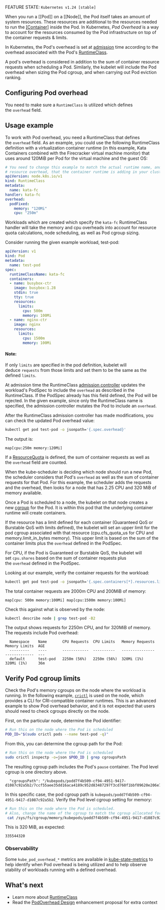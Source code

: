 FEATURE STATE: `Kubernetes v1.24 [stable]`

When you run a [[Pod]] on a [[Node]], the Pod itself takes an amount of system resources. These resources are additional to the resources needed to run the [[Container]](s) inside the Pod. In Kubernetes, _Pod Overhead_ is a way to account for the resources consumed by the Pod infrastructure on top of the container requests & limits.

In Kubernetes, the Pod's overhead is set at [admission](https://kubernetes.io/docs/reference/access-authn-authz/extensible-admission-controllers/#what-are-admission-webhooks) time according to the overhead associated with the Pod's [RuntimeClass](https://kubernetes.io/docs/concepts/containers/runtime-class/).

A pod's overhead is considered in addition to the sum of container resource requests when scheduling a Pod. Similarly, the kubelet will include the Pod overhead when sizing the Pod cgroup, and when carrying out Pod eviction ranking.

## Configuring Pod overhead[](https://kubernetes.io/docs/concepts/scheduling-eviction/pod-overhead/#set-up)

You need to make sure a `RuntimeClass` is utilized which defines the `overhead` field.

## Usage example[](https://kubernetes.io/docs/concepts/scheduling-eviction/pod-overhead/#usage-example)

To work with Pod overhead, you need a RuntimeClass that defines the `overhead` field. As an example, you could use the following RuntimeClass definition with a virtualization container runtime (in this example, Kata Containers combined with the Firecracker virtual machine monitor) that uses around 120MiB per Pod for the virtual machine and the guest OS:

```yaml
# You need to change this example to match the actual runtime name, and per-Pod
# resource overhead, that the container runtime is adding in your cluster.
apiVersion: node.k8s.io/v1
kind: RuntimeClass
metadata:
  name: kata-fc
handler: kata-fc
overhead:
  podFixed:
    memory: "120Mi"
    cpu: "250m"
```

Workloads which are created which specify the `kata-fc` RuntimeClass handler will take the memory and cpu overheads into account for resource quota calculations, node scheduling, as well as Pod cgroup sizing.

Consider running the given example workload, test-pod:

```yaml
apiVersion: v1
kind: Pod
metadata:
  name: test-pod
spec:
  runtimeClassName: kata-fc
  containers:
  - name: busybox-ctr
    image: busybox:1.28
    stdin: true
    tty: true
    resources:
      limits:
        cpu: 500m
        memory: 100Mi
  - name: nginx-ctr
    image: nginx
    resources:
      limits:
        cpu: 1500m
        memory: 100Mi
```

#### Note:

If only `limits` are specified in the pod definition, kubelet will deduce `requests` from those limits and set them to be the same as the defined `limits`.

At admission time the RuntimeClass [admission controller](https://kubernetes.io/docs/reference/access-authn-authz/admission-controllers/) updates the workload's PodSpec to include the `overhead` as described in the RuntimeClass. If the PodSpec already has this field defined, the Pod will be rejected. In the given example, since only the RuntimeClass name is specified, the admission controller mutates the Pod to include an `overhead`.

After the RuntimeClass admission controller has made modifications, you can check the updated Pod overhead value:

```bash
kubectl get pod test-pod -o jsonpath='{.spec.overhead}'
```

The output is:

```
map[cpu:250m memory:120Mi]
```

If a [ResourceQuota](https://kubernetes.io/docs/concepts/policy/resource-quotas/) is defined, the sum of container requests as well as the `overhead` field are counted.

When the kube-scheduler is deciding which node should run a new Pod, the scheduler considers that Pod's `overhead` as well as the sum of container requests for that Pod. For this example, the scheduler adds the requests and the overhead, then looks for a node that has 2.25 CPU and 320 MiB of memory available.

Once a Pod is scheduled to a node, the kubelet on that node creates a new [cgroup](https://kubernetes.io/docs/reference/glossary/?all=true#term-cgroup) for the Pod. It is within this pod that the underlying container runtime will create containers.

If the resource has a limit defined for each container (Guaranteed QoS or Burstable QoS with limits defined), the kubelet will set an upper limit for the pod cgroup associated with that resource (cpu.cfs_quota_us for CPU and memory.limit_in_bytes memory). This upper limit is based on the sum of the container limits plus the `overhead` defined in the PodSpec.

For CPU, if the Pod is Guaranteed or Burstable QoS, the kubelet will set `cpu.shares` based on the sum of container requests plus the `overhead` defined in the PodSpec.

Looking at our example, verify the container requests for the workload:

```bash
kubectl get pod test-pod -o jsonpath='{.spec.containers[*].resources.limits}'
```

The total container requests are 2000m CPU and 200MiB of memory:

```
map[cpu: 500m memory:100Mi] map[cpu:1500m memory:100Mi]
```

Check this against what is observed by the node:

```bash
kubectl describe node | grep test-pod -B2
```

The output shows requests for 2250m CPU, and for 320MiB of memory. The requests include Pod overhead:

```
  Namespace    Name       CPU Requests  CPU Limits   Memory Requests  Memory Limits  AGE
  ---------    ----       ------------  ----------   ---------------  -------------  ---
  default      test-pod   2250m (56%)   2250m (56%)  320Mi (1%)       320Mi (1%)     36m
```

## Verify Pod cgroup limits[](https://kubernetes.io/docs/concepts/scheduling-eviction/pod-overhead/#verify-pod-cgroup-limits)

Check the Pod's memory cgroups on the node where the workload is running. In the following example, [`crictl`](https://github.com/kubernetes-sigs/cri-tools/blob/master/docs/crictl.md) is used on the node, which provides a CLI for CRI-compatible container runtimes. This is an advanced example to show Pod overhead behavior, and it is not expected that users should need to check cgroups directly on the node.

First, on the particular node, determine the Pod identifier:

```bash
# Run this on the node where the Pod is scheduled
POD_ID="$(sudo crictl pods --name test-pod -q)"
```

From this, you can determine the cgroup path for the Pod:

```bash
# Run this on the node where the Pod is scheduled
sudo crictl inspectp -o=json $POD_ID | grep cgroupsPath
```

The resulting cgroup path includes the Pod's `pause` container. The Pod level cgroup is one directory above.

```
  "cgroupsPath": "/kubepods/podd7f4b509-cf94-4951-9417-d1087c92a5b2/7ccf55aee35dd16aca4189c952d83487297f3cd760f1bbf09620e206e7d0c27a"
```

In this specific case, the pod cgroup path is `kubepods/podd7f4b509-cf94-4951-9417-d1087c92a5b2`. Verify the Pod level cgroup setting for memory:

```bash
# Run this on the node where the Pod is scheduled.
# Also, change the name of the cgroup to match the cgroup allocated for your pod.
 cat /sys/fs/cgroup/memory/kubepods/podd7f4b509-cf94-4951-9417-d1087c92a5b2/memory.limit_in_bytes
```

This is 320 MiB, as expected:

```
335544320
```

### Observability[](https://kubernetes.io/docs/concepts/scheduling-eviction/pod-overhead/#observability)

Some `kube_pod_overhead_*` metrics are available in [kube-state-metrics](https://github.com/kubernetes/kube-state-metrics) to help identify when Pod overhead is being utilized and to help observe stability of workloads running with a defined overhead.

## What's next[](https://kubernetes.io/docs/concepts/scheduling-eviction/pod-overhead/#what-s-next)

- Learn more about [RuntimeClass](https://kubernetes.io/docs/concepts/containers/runtime-class/)
- Read the [PodOverhead Design](https://github.com/kubernetes/enhancements/tree/master/keps/sig-node/688-pod-overhead) enhancement proposal for extra context